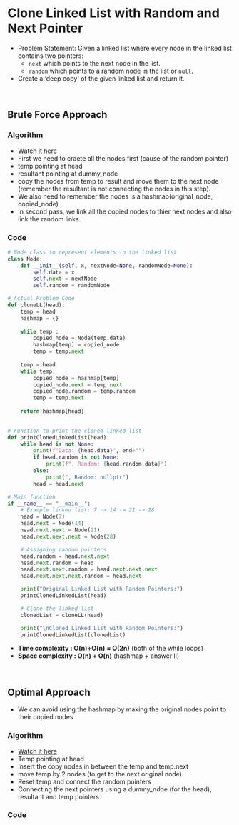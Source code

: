 # Clone Linked List with Random and Next Pointer

- Problem Statement: Given a linked list where every node in the linked list contains two pointers:
    - `next` which points to the next node in the list.
    - `random` which points to a random node in the list or `null`.
- Create a ‘deep copy’ of the given linked list and return it. 

<br>

## Brute Force Approach 

### Algorithm

- [Watch it here](https://youtu.be/q570bKdrnlw?si=2yVsZt6El3DsYxmB&t=99)
- First we need to craete all the nodes first (cause of the random pointer)
- temp pointing at head
- resultant pointing at dummy_node
- copy the nodes from temp to result and move them to the next node (remember the resultant is not connecting the nodes in this step).
- We also need to remember the nodes is a hashmap(original_node, copied_node)
- In second pass, we link all the copied nodes to thier next nodes and also link the random links.

### Code 

```python
# Node class to represent elements in the linked list
class Node:
    def __init__(self, x, nextNode=None, randomNode=None):
        self.data = x
        self.next = nextNode
        self.random = randomNode

# Actual Problem Code 
def cloneLL(head):
    temp = head
    hashmap = {}
    
    while temp :
        copied_node = Node(temp.data)
        hashmap[temp] = copied_node
        temp = temp.next
    
    temp = head 
    while temp:
        copied_node = hashmap[temp]
        copied_node.next = temp.next
        copied_node.random = temp.random
        temp = temp.next
    
    return hashmap[head]
        

# Function to print the cloned linked list
def printClonedLinkedList(head):
    while head is not None:
        print(f"Data: {head.data}", end="")
        if head.random is not None:
            print(f", Random: {head.random.data}")
        else:
            print(", Random: nullptr")
        head = head.next

# Main function
if __name__ == "__main__":
    # Example linked list: 7 -> 14 -> 21 -> 28
    head = Node(7)
    head.next = Node(14)
    head.next.next = Node(21)
    head.next.next.next = Node(28)

    # Assigning random pointers
    head.random = head.next.next
    head.next.random = head
    head.next.next.random = head.next.next.next
    head.next.next.next.random = head.next

    print("Original Linked List with Random Pointers:")
    printClonedLinkedList(head)

    # Clone the linked list
    clonedList = cloneLL(head)

    print("\nCloned Linked List with Random Pointers:")
    printClonedLinkedList(clonedList)
```

- **Time complexity : O(n)+O(n) = O(2n)** (both of the while loops)
- **Space complexity : O(n) + O(n)** (hashmap + answer ll)

<br>

## Optimal Approach 

- We can avoid using the hashmap by making the original nodes point to their copied nodes

### Algorithm

- [Watch it here](https://youtu.be/q570bKdrnlw?si=NDqdI95X1nbc-1SV&t=772)
- Temp pointing at head
- Insert the copy nodes in between the temp and temp.next
- move temp by 2 nodes (to get to the next original node)
- Reset temp and connect the random pointers 
- Connecting the next pointers using a dummy_ndoe (for the head), resultant and temp pointers

### Code 

```python

```